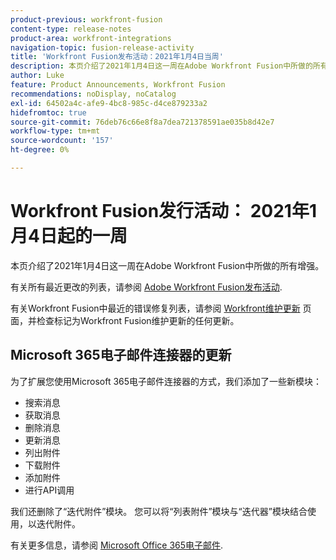 ```yaml
---
product-previous: workfront-fusion
content-type: release-notes
product-area: workfront-integrations
navigation-topic: fusion-release-activity
title: 'Workfront Fusion发布活动：2021年1月4日当周'
description: 本页介绍了2021年1月4日这一周在Adobe Workfront Fusion中所做的所有增强。
author: Luke
feature: Product Announcements, Workfront Fusion
recommendations: noDisplay, noCatalog
exl-id: 64502a4c-afe9-4bc8-985c-d4ce879233a2
hidefromtoc: true
source-git-commit: 76deb76c66e8f8a7dea721378591ae035b8d42e7
workflow-type: tm+mt
source-wordcount: '157'
ht-degree: 0%

---
```


# Workfront Fusion发行活动： 2021年1月4日起的一周

本页介绍了2021年1月4日这一周在Adobe Workfront Fusion中所做的所有增强。

有关所有最近更改的列表，请参阅 [Adobe Workfront Fusion发布活动](../../../product-announcements/product-releases/fusion-release-activity/fusion-release-activity.md).

有关Workfront Fusion中最近的错误修复列表，请参阅 [Workfront维护更新](https://experienceleague.adobe.com/docs/workfront-known-issues/releases/current-updates.html) 页面，并检查标记为Workfront Fusion维护更新的任何更新。

## Microsoft 365电子邮件连接器的更新

为了扩展您使用Microsoft 365电子邮件连接器的方式，我们添加了一些新模块：

* 搜索消息
* 获取消息
* 删除消息
* 更新消息
* 列出附件
* 下载附件
* 添加附件
* 进行API调用

我们还删除了“迭代附件”模块。 您可以将“列表附件”模块与“迭代器”模块结合使用，以迭代附件。

有关更多信息，请参阅 [Microsoft Office 365电子邮件](../../../workfront-fusion/apps-and-their-modules/microsoft-365-email-modules.md).

